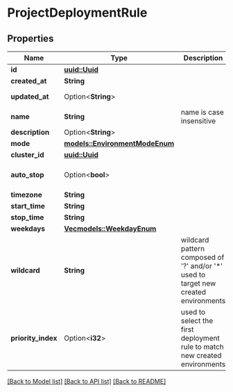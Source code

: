 # ProjectDeploymentRule

## Properties

Name | Type | Description | Notes
------------ | ------------- | ------------- | -------------
**id** | [**uuid::Uuid**](uuid::Uuid.md) |  | [readonly]
**created_at** | **String** |  | [readonly]
**updated_at** | Option<**String**> |  | [optional][readonly]
**name** | **String** | name is case insensitive | 
**description** | Option<**String**> |  | [optional]
**mode** | [**models::EnvironmentModeEnum**](EnvironmentModeEnum.md) |  | 
**cluster_id** | [**uuid::Uuid**](uuid::Uuid.md) |  | 
**auto_stop** | Option<**bool**> |  | [optional][default to false]
**timezone** | **String** |  | 
**start_time** | **String** |  | 
**stop_time** | **String** |  | 
**weekdays** | [**Vec<models::WeekdayEnum>**](WeekdayEnum.md) |  | 
**wildcard** | **String** | wildcard pattern composed of '?' and/or '*' used to target new created environments | [default to ]
**priority_index** | Option<**i32**> | used to select the first deployment rule to match new created environments | [optional]

[[Back to Model list]](../README.md#documentation-for-models) [[Back to API list]](../README.md#documentation-for-api-endpoints) [[Back to README]](../README.md)


